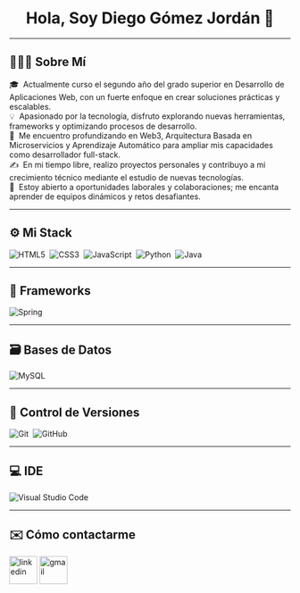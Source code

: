 <h1 align="center">Hola, Soy Diego Gómez Jordán 👋</h1>

---

## 👨🏻‍💻 Sobre Mí

🎓 &nbsp;Actualmente curso el segundo año del grado superior en Desarrollo de Aplicaciones Web, con un fuerte enfoque en crear soluciones prácticas y escalables.<br>
💡 &nbsp;Apasionado por la tecnología, disfruto explorando nuevas herramientas, frameworks y optimizando procesos de desarrollo.<br>
🌱 &nbsp;Me encuentro profundizando en Web3, Arquitectura Basada en Microservicios y Aprendizaje Automático para ampliar mis capacidades como desarrollador full-stack.<br>
✍️ &nbsp;En mi tiempo libre, realizo proyectos personales y contribuyo a mi crecimiento técnico mediante el estudio de nuevas tecnologías.<br>
💬 &nbsp;Estoy abierto a oportunidades laborales y colaboraciones; me encanta aprender de equipos dinámicos y retos desafiantes.<br>

---

## ⚙️ Mi Stack

![HTML5](https://img.shields.io/badge/html5-%23E34F26.svg?style=for-the-badge&logo=html5&logoColor=white)&nbsp;
![CSS3](https://img.shields.io/badge/css3-%231572B6.svg?style=for-the-badge&logo=css3&logoColor=white)&nbsp;
![JavaScript](https://img.shields.io/badge/javascript-%23323330.svg?style=for-the-badge&logo=javascript&logoColor=%23F7DF1E)&nbsp;
![Python](https://img.shields.io/badge/python-3670A0?style=for-the-badge&logo=python&logoColor=ffdd54)&nbsp;
![Java](https://img.shields.io/badge/java-%23ED8B00.svg?style=for-the-badge&logo=java&logoColor=white)&nbsp;

---

## 🔨 Frameworks

![Spring](https://img.shields.io/badge/spring-%236DB33F.svg?style=for-the-badge&logo=spring&logoColor=white)&nbsp;

---

## 🗃️ Bases de Datos

![MySQL](https://img.shields.io/badge/mysql-4479A1.svg?style=for-the-badge&logo=mysql&logoColor=white)

---

## 🧰 Control de Versiones

![Git](https://img.shields.io/badge/git-%23F05033.svg?style=for-the-badge&logo=git&logoColor=white)&nbsp;
![GitHub](https://img.shields.io/badge/github-%23121011.svg?style=for-the-badge&logo=github&logoColor=white)&nbsp;

---

## 💻 IDE

![Visual Studio Code](https://img.shields.io/badge/Visual%20Studio%20Code-0078d7.svg?style=for-the-badge&logo=visual-studio-code&logoColor=white)&nbsp;

---
## ✉️ Cómo contactarme
<p align="left">
  <a href="https://www.linkedin.com/in/diego-gómez-jordán-34b635378" target="blank"><img align="center" src="https://user-images.githubusercontent.com/88904952/234979284-68c11d7f-1acc-4f0c-ac78-044e1037d7b0.png" alt="linkedin" height="50" width="50" /></a>
  <a href="mailto:devgomezdiego@gmail.com" target="blank"><img align="center" src="https://github.com/Mo-Alsehli/Mo-Alsehli/assets/98949843/6d935082-a6bb-4f5d-be13-87b821d8421c" alt="gmail" height="50" width="50" /></a>
</p>
